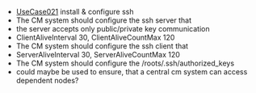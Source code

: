  * [UseCase021](UseCase021.md) install & configure ssh
  * The CM system should configure the ssh server that
   * the server accepts only public/private key communication
   * ClientAliveInterval 30, ClientAliveCountMax 120 
  * The CM system should configure the ssh client that
   * ServerAliveInterval 30, ServerAliveCountMax 120
  * The CM system should configure the /roots/.ssh/authorized_keys
   * could maybe be used to ensure, that a central cm system can access dependent nodes?
